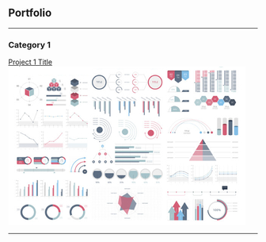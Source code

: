 ## Portfolio

---

### Category 1

[Project 1 Title](/sample_page)
<img src="Images/dummy_thumbnail.jpg?raw=true"/>

---
